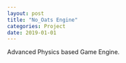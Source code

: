 ```yaml
---
layout: post
title: "No_Oats Engine"
categories: Project
date: 2019-01-01
---
```


Advanced Physics based Game Engine.